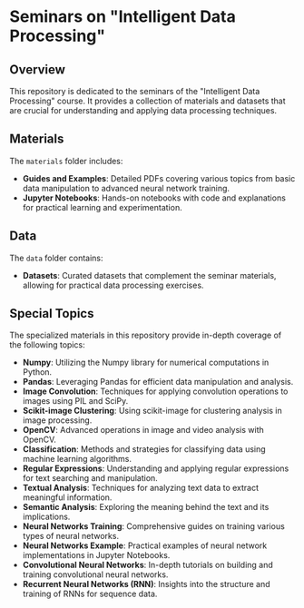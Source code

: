 # Seminars on "Intelligent Data Processing"

## Overview
This repository is dedicated to the seminars of the "Intelligent Data Processing" course. It provides a collection of materials and datasets that are crucial for understanding and applying data processing techniques.

## Materials
The `materials` folder includes:
- **Guides and Examples**: Detailed PDFs covering various topics from basic data manipulation to advanced neural network training.
- **Jupyter Notebooks**: Hands-on notebooks with code and explanations for practical learning and experimentation.

## Data
The `data` folder contains:
- **Datasets**: Curated datasets that complement the seminar materials, allowing for practical data processing exercises.

## Special Topics
The specialized materials in this repository provide in-depth coverage of the following topics:


- **Numpy**: Utilizing the Numpy library for numerical computations in Python.
- **Pandas**: Leveraging Pandas for efficient data manipulation and analysis.
- **Image Convolution**: Techniques for applying convolution operations to images using PIL and SciPy.
- **Scikit-image Clustering**: Using scikit-image for clustering analysis in image processing.
- **OpenCV**: Advanced operations in image and video analysis with OpenCV.
- **Classification**: Methods and strategies for classifying data using machine learning algorithms.
- **Regular Expressions**: Understanding and applying regular expressions for text searching and manipulation.
- **Textual Analysis**: Techniques for analyzing text data to extract meaningful information.
- **Semantic Analysis**: Exploring the meaning behind the text and its implications.
- **Neural Networks Training**: Comprehensive guides on training various types of neural networks.
- **Neural Networks Example**: Practical examples of neural network implementations in Jupyter Notebooks.
- **Convolutional Neural Networks**: In-depth tutorials on building and training convolutional neural networks.
- **Recurrent Neural Networks (RNN)**: Insights into the structure and training of RNNs for sequence data.

